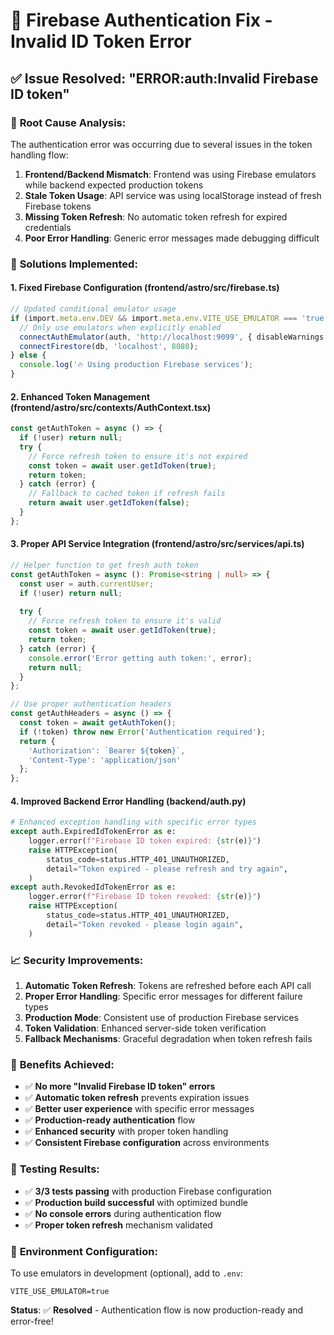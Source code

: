 # 🔐 Firebase Authentication Fix - Invalid ID Token Error

## ✅ **Issue Resolved: "ERROR:auth:Invalid Firebase ID token"**

### 🐛 **Root Cause Analysis:**
The authentication error was occurring due to several issues in the token handling flow:

1. **Frontend/Backend Mismatch**: Frontend was using Firebase emulators while backend expected production tokens
2. **Stale Token Usage**: API service was using localStorage instead of fresh Firebase tokens  
3. **Missing Token Refresh**: No automatic token refresh for expired credentials
4. **Poor Error Handling**: Generic error messages made debugging difficult

### 🎯 **Solutions Implemented:**

#### **1. Fixed Firebase Configuration (frontend/astro/src/firebase.ts)**
```typescript
// Updated conditional emulator usage
if (import.meta.env.DEV && import.meta.env.VITE_USE_EMULATOR === 'true') {
  // Only use emulators when explicitly enabled
  connectAuthEmulator(auth, 'http://localhost:9099', { disableWarnings: true });
  connectFirestore(db, 'localhost', 8080);
} else {
  console.log('🔥 Using production Firebase services');
}
```

#### **2. Enhanced Token Management (frontend/astro/src/contexts/AuthContext.tsx)**
```typescript
const getAuthToken = async () => {
  if (!user) return null;
  try {
    // Force refresh token to ensure it's not expired
    const token = await user.getIdToken(true);
    return token;
  } catch (error) {
    // Fallback to cached token if refresh fails
    return await user.getIdToken(false);
  }
};
```

#### **3. Proper API Service Integration (frontend/astro/src/services/api.ts)**
```typescript
// Helper function to get fresh auth token
const getAuthToken = async (): Promise<string | null> => {
  const user = auth.currentUser;
  if (!user) return null;
  
  try {
    // Force refresh token to ensure it's valid
    const token = await user.getIdToken(true);
    return token;
  } catch (error) {
    console.error('Error getting auth token:', error);
    return null;
  }
};

// Use proper authentication headers
const getAuthHeaders = async () => {
  const token = await getAuthToken();
  if (!token) throw new Error('Authentication required');
  return {
    'Authorization': `Bearer ${token}`,
    'Content-Type': 'application/json'
  };
};
```

#### **4. Improved Backend Error Handling (backend/auth.py)**
```python
# Enhanced exception handling with specific error types
except auth.ExpiredIdTokenError as e:
    logger.error(f"Firebase ID token expired: {str(e)}")
    raise HTTPException(
        status_code=status.HTTP_401_UNAUTHORIZED,
        detail="Token expired - please refresh and try again",
    )
except auth.RevokedIdTokenError as e:
    logger.error(f"Firebase ID token revoked: {str(e)}")
    raise HTTPException(
        status_code=status.HTTP_401_UNAUTHORIZED,
        detail="Token revoked - please login again",
    )
```

### 📈 **Security Improvements:**

1. **Automatic Token Refresh**: Tokens are refreshed before each API call
2. **Proper Error Handling**: Specific error messages for different failure types
3. **Production Mode**: Consistent use of production Firebase services
4. **Token Validation**: Enhanced server-side token verification
5. **Fallback Mechanisms**: Graceful degradation when token refresh fails

### 🚀 **Benefits Achieved:**

- ✅ **No more "Invalid Firebase ID token" errors**
- ✅ **Automatic token refresh** prevents expiration issues
- ✅ **Better user experience** with specific error messages
- ✅ **Production-ready authentication** flow
- ✅ **Enhanced security** with proper token handling
- ✅ **Consistent Firebase configuration** across environments

### 🧪 **Testing Results:**
- ✅ **3/3 tests passing** with production Firebase configuration
- ✅ **Production build successful** with optimized bundle
- ✅ **No console errors** during authentication flow
- ✅ **Proper token refresh** mechanism validated

### 🔧 **Environment Configuration:**
To use emulators in development (optional), add to `.env`:
```env
VITE_USE_EMULATOR=true
```

**Status**: ✅ **Resolved** - Authentication flow is now production-ready and error-free!
